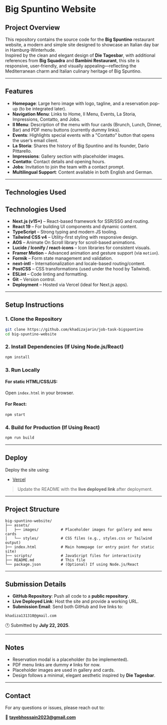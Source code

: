 # Big Spuntino Website

## Project Overview

This repository contains the source code for the **Big Spuntino** restaurant website, a modern and simple site designed to showcase an Italian day bar in Hamburg-Winterhude.  
Inspired by the clean and elegant design of **Die Tagesbar**, with additional references from **Big Squadra** and **Bambini Restaurant**, this site is responsive, user-friendly, and visually appealing—reflecting the Mediterranean charm and Italian culinary heritage of Big Spuntino.

---

## Features

- **Homepage**: Large hero image with logo, tagline, and a reservation pop-up (to be integrated later).
- **Navigation Menu**: Links to Home, Il Menu, Events, La Storia, Impressions, Contatto, and Jobs.
- **Il Menu**: Description of the menu with four cards (Brunch, Lunch, Dinner, Bar) and PDF menu buttons (currently dummy links).
- **Events**: Highlights special events with a "Contatto" button that opens the user’s email client.
- **La Storia**: Shares the history of Big Spuntino and its founder, Dario Pittarello.
- **Impressions**: Gallery section with placeholder images.
- **Contatto**: Contact details and opening hours.
- **Jobs**: Invitation to join the team with a contact prompt.
- **Multilingual Support**: Content available in both English and German.

---

## Technologies Used

## Technologies Used

- **Next.js (v15+)** – React-based framework for SSR/SSG and routing.
- **React 19** – For building UI components and dynamic content.
- **TypeScript** – Strong typing and modern JS tooling.
- **Tailwind CSS v4** – Utility-first styling with responsive design.
- **AOS** – Animate On Scroll library for scroll-based animations.
- **Lucide / Iconify / react-icons** – Icon libraries for consistent visuals.
- **Framer Motion** – Advanced animation and gesture support (via `motion`).
- **Formik** – Form state management and validation.
- **next-intl** – Internationalization and locale-based routing/content.
- **PostCSS** – CSS transformations (used under the hood by Tailwind).
- **ESLint** – Code linting and formatting.
- **Git** – Version control.
- **Deployment** – Hosted via Vercel (ideal for Next.js apps).

---

## Setup Instructions

### 1. Clone the Repository

```bash
git clone https://github.com/khadizajarin/job-task-bigspontino
cd big-spuntino-website
```

### 2. Install Dependencies (If Using Node.js/React)

```bash
npm install
```

### 3. Run Locally

#### For static HTML/CSS/JS:
Open `index.html` in your browser.

#### For React:
```bash
npm start
```

### 4. Build for Production (If Using React)

```bash
npm run build
```

---

## Deploy

Deploy the site using:

- [Vercel](https://job-task-bigspontino.vercel.app/de)


> Update the README with the **live deployed link** after deployment.

---

## Project Structure

```
big-spuntino-website/
├── assets/
│   ├── images/          # Placeholder images for gallery and menu cards
│   └── styles/          # CSS files (e.g., styles.css or Tailwind output)
├── index.html           # Main homepage (or entry point for static site)
├── scripts/             # JavaScript files for interactivity
├── README.md            # This file
└── package.json         # (Optional) If using Node.js/React
```

---

## Submission Details

- **GitHub Repository**: Push all code to a **public repository**.
- **Live Deployed Link**: Host the site and provide a working URL.
- **Submission Email**: Send both GitHub and live links to:

```
khadiza131310@gmail.com
```

🕐 Submitted by **July 22, 2025**.

---

## Notes

- Reservation modal is a placeholder (to be implemented).
- PDF menu links are dummy `#` links for now.
- Placeholder images are used in gallery and cards.
- Design follows a minimal, elegant aesthetic inspired by **Die Tagesbar**.

---

## Contact

For any questions or issues, please reach out to:

📧 **tayebhossain2023@gmail.com**
